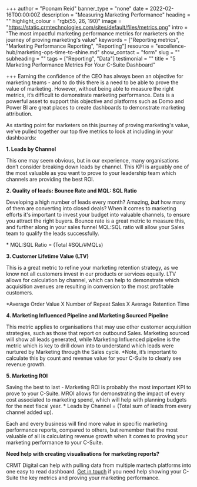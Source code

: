 +++
author = "Poonam Reid"
banner_type = "none"
date = 2022-02-16T00:00:00Z
description = "Measuring Marketing Performance"
heading = ""
highlight_colour = "rgb(55, 26, 190)"
image = "https://static.crmtechnologies.com/sites/default/files/metrics.png"
intro = "The most impactful marketing performance metrics for marketers on the journey of proving marketing's value"
keywords = ["Reporting metrics", "Marketing Performance Reporting", "Reporting"]
resource = "excellence-hub/marketing-ops-time-to-shine.md"
show_contact = "form"
slug = ""
subheading = ""
tags = ["Reporting", "Data"]
testimonial = ""
title = "5 Marketing Performance Metrics For Your C-Suite Dashboard"

+++
Earning the confidence of the CEO has always been an objective for marketing teams - and to do this there is a need to be able to prove the value of marketing. However, without being able to measure the right metrics, it’s difficult to demonstrate marketing performance. Data is a powerful asset to support this objective and platforms such as Domo and Power BI are great places to create dashboards to demonstrate marketing attribution.

As starting point for marketers on this journey of proving marketing's value, we've pulled together our top five metrics to look at including in your dashboards:

**1. Leads by Channel**

This one may seem obvious, but in our experience, many organisations don’t consider breaking down leads by channel. This KPI is arguably one of the most valuable as you want to prove to your leadership team which channels are providing the best ROI.

**2. Quality of leads: Bounce Rate and MQL: SQL Ratio**

Developing a high number of leads every month? Amazing, **_but_** how many of them are converting into closed deals? When it comes to marketing efforts it's important to invest your budget into valuable channels, to ensure you attract the right buyers. Bounce rate is a great metric to measure this, and further along in your sales funnel MQL:SQL ratio will allow your Sales team to qualify the leads successfully.

\* MQL:SQL Ratio = (Total #SQL/#MQLs)

**3. Customer Lifetime Value (LTV)**

This is a great metric to refine your marketing retention strategy, as we know not all customers invest in our products or services equally. LTV allows for calculation by channel, which can help to demonstrate which acquisition avenues are resulting in conversion to the most profitable customers.

\*Average Order Value X Number of Repeat Sales X Average Retention Time

**4. Marketing Influenced Pipeline and Marketing Sourced Pipeline**

This metric applies to organisations that may use other customer acquisition strategies, such as those that report on outbound Sales. Marketing sourced will show all leads generated, while Marketing Influenced pipeline is the metric which is key to drill down into to understand which leads were nurtured by Marketing through the Sales cycle. *Note, it’s important to calculate this by count and revenue value for your C-Suite to clearly see revenue growth.

**5. Marketing ROI**

Saving the best to last - Marketing ROI is probably the most important KPI to prove to your C-Suite. MROI allows for demonstrating the impact of every cost associated to marketing spend, which will help with planning budgets for the next fiscal year. * Leads by Channel = (Total sum of leads from every channel added up).

Each and every business will find more value in specific marketing performance reports, compared to others, but remember that the most valuable of all is calculating revenue growth when it comes to proving your marketing performance to your C-Suite.

**Need help with creating visualisations for marketing reports?**

CRMT Digital can help with pulling data from multiple martech platforms into one easy to read dashboard. [Get in touch](https://www.crmtdigital.com/contact/ "Contact US") if you need help showing your C-Suite the key metrics and proving your marketing performance.